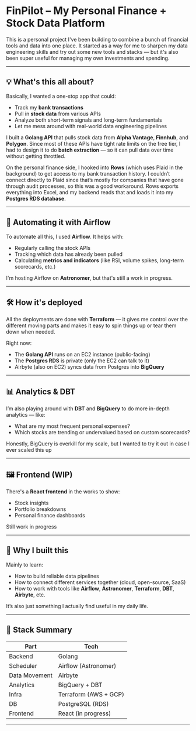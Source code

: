 # FinPilot – My Personal Finance + Stock Data Platform

This is a personal project I've been building to combine a bunch of financial tools and data into one place. It started as a way for me to sharpen my data engineering skills and try out some new tools and stacks — but it's also been super useful for managing my own investments and spending.

---

## 💡 What's this all about?

Basically, I wanted a one-stop app that could:
- Track my **bank transactions**
- Pull in **stock data** from various APIs
- Analyze both short-term signals and long-term fundamentals
- Let me mess around with real-world data engineering pipelines

I built a **Golang API** that pulls stock data from **Alpha Vantage**, **Finnhub**, and **Polygon**. Since most of these APIs have tight rate limits on the free tier, I had to design it to do **batch extraction** — so it can pull data over time without getting throttled.

On the personal finance side, I hooked into **Rows** (which uses Plaid in the background) to get access to my bank transaction history. I couldn’t connect directly to Plaid since that’s mostly for companies that have gone through audit processes, so this was a good workaround. Rows exports everything into Excel, and my backend reads that and loads it into my **Postgres RDS database**.

---

## 🔄 Automating it with Airflow

To automate all this, I used **Airflow**. It helps with:
- Regularly calling the stock APIs
- Tracking which data has already been pulled
- Calculating **metrics and indicators** (like RSI, volume spikes, long-term scorecards, etc.)

I'm hosting Airflow on **Astronomer**, but that's still a work in progress.

---

## 🛠 How it's deployed

All the deployments are done with **Terraform** — it gives me control over the different moving parts and makes it easy to spin things up or tear them down when needed.

Right now:
- The **Golang API** runs on an EC2 instance (public-facing)
- The **Postgres RDS** is private (only the EC2 can talk to it)
- Airbyte (also on EC2) syncs data from Postgres into **BigQuery**

---

## 📊 Analytics & DBT

I’m also playing around with **DBT** and **BigQuery** to do more in-depth analytics — like:
- What are my most frequent personal expenses?
- Which stocks are trending or undervalued based on custom scorecards?

Honestly, BigQuery is overkill for my scale, but I wanted to try it out in case I ever scaled this up

---

## 🖼 Frontend (WIP)

There's a **React frontend** in the works to show:
- Stock insights
- Portfolio breakdowns
- Personal finance dashboards

Still work in progress

---

## 💭 Why I built this

Mainly to learn:
- How to build reliable data pipelines
- How to connect different services together (cloud, open-source, SaaS)
- How to work with tools like **Airflow**, **Astronomer**, **Terraform**, **DBT**, **Airbyte**, etc.

It’s also just something I actually find useful in my daily life.

---

## 🧪 Stack Summary

| Part          | Tech |
|---------------|------|
| Backend       | Golang |
| Scheduler     | Airflow (Astronomer) |
| Data Movement | Airbyte |
| Analytics     | BigQuery + DBT |
| Infra         | Terraform (AWS + GCP) |
| DB            | PostgreSQL (RDS) |
| Frontend      | React (in progress) |

---


